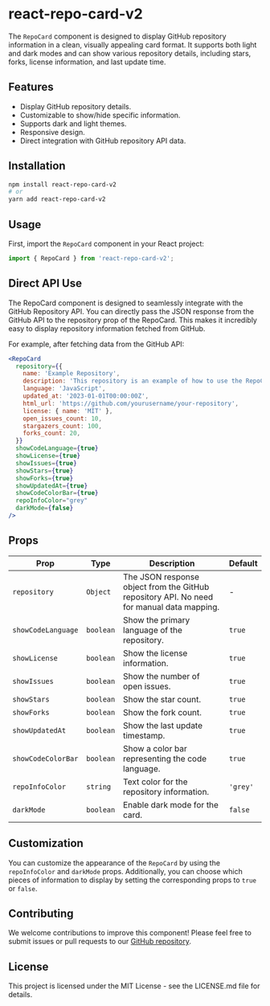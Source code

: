 # react-repo-card-v2

The `RepoCard` component is designed to display GitHub repository information in a clean, visually appealing card format. It supports both light and dark modes and can show various repository details, including stars, forks, license information, and last update time.

## Features

- Display GitHub repository details.
- Customizable to show/hide specific information.
- Supports dark and light themes.
- Responsive design.
- Direct integration with GitHub repository API data.

## Installation

```bash
npm install react-repo-card-v2
# or
yarn add react-repo-card-v2
```

## Usage

First, import the `RepoCard` component in your React project:

```javascript
import { RepoCard } from 'react-repo-card-v2';
```

## Direct API Use
The RepoCard component is designed to seamlessly integrate with the GitHub Repository API. You can directly pass the JSON response from the GitHub API to the repository prop of the RepoCard. This makes it incredibly easy to display repository information fetched from GitHub.

For example, after fetching data from the GitHub API:
```jsx
<RepoCard
  repository={{
    name: 'Example Repository',
    description: 'This repository is an example of how to use the RepoCard component.',
    language: 'JavaScript',
    updated_at: '2023-01-01T00:00:00Z',
    html_url: 'https://github.com/yourusername/your-repository',
    license: { name: 'MIT' },
    open_issues_count: 10,
    stargazers_count: 100,
    forks_count: 20,
  }}
  showCodeLanguage={true}
  showLicense={true}
  showIssues={true}
  showStars={true}
  showForks={true}
  showUpdatedAt={true}
  showCodeColorBar={true}
  repoInfoColor="grey"
  darkMode={false}
/>
```

## Props

| Prop              | Type      | Description                                       | Default |
|-------------------|-----------|---------------------------------------------------|---------|
| `repository`      | `Object`  | The JSON response object from the GitHub repository API. No need for manual data mapping. | -       |
| `showCodeLanguage`| `boolean` | Show the primary language of the repository.      | `true`  |
| `showLicense`     | `boolean` | Show the license information.                      | `true`  |
| `showIssues`      | `boolean` | Show the number of open issues.                   | `true`  |
| `showStars`       | `boolean` | Show the star count.                              | `true`  |
| `showForks`       | `boolean` | Show the fork count.                              | `true`  |
| `showUpdatedAt`   | `boolean` | Show the last update timestamp.                   | `true`  |
| `showCodeColorBar`| `boolean` | Show a color bar representing the code language.  | `true`  |
| `repoInfoColor`   | `string`  | Text color for the repository information.        | `'grey'`|
| `darkMode`        | `boolean` | Enable dark mode for the card.                    | `false` |

## Customization

You can customize the appearance of the `RepoCard` by using the `repoInfoColor` and `darkMode` props. Additionally, you can choose which pieces of information to display by setting the corresponding props to `true` or `false`.

## Contributing

We welcome contributions to improve this component! Please feel free to submit issues or pull requests to our [GitHub repository]([https://github.com/yourusername/your-repository](https://github.com/a3510377/react-repo-card-v2/)).

## License

This project is licensed under the MIT License - see the LICENSE.md file for details.
